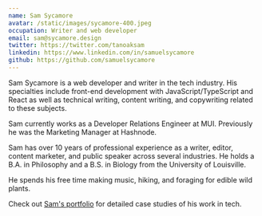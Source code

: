 ```yaml
---
name: Sam Sycamore
avatar: /static/images/sycamore-400.jpeg
occupation: Writer and web developer
email: sam@sycamore.design
twitter: https://twitter.com/tanoaksam
linkedin: https://www.linkedin.com/in/samuelsycamore
github: https://github.com/samuelsycamore
---
```


Sam Sycamore is a web developer and writer in the tech industry. His specialties include front-end development with JavaScript/TypeScript and React as well as technical writing, content writing, and copywriting related to these subjects.

Sam currently works as a Developer Relations Engineer at MUI. Previously he was the Marketing Manager at Hashnode.

Sam has over 10 years of professional experience as a writer, editor, content marketer, and public speaker across several industries. He holds a B.A. in Philosophy and a B.S. in Biology from the University of Louisville.

He spends his free time making music, hiking, and foraging for edible wild plants.

Check out [Sam's portfolio](/portfolio) for detailed case studies of his work in tech.
